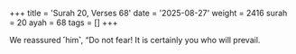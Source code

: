 +++
title = 'Surah 20, Verses 68'
date = '2025-08-27'
weight = 2416
surah = 20
ayah = 68
tags = []
+++

We reassured ˹him˺, “Do not fear! It is certainly you who will prevail.